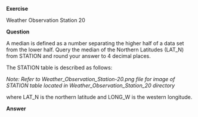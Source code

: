 **Exercise**

Weather Observation Station 20

**Question**

A median is defined as a number separating the higher half of a data set from the lower half. Query the median of the Northern Latitudes (LAT_N) from STATION and round your answer to 4 decimal places.

The STATION table is described as follows:

*Note: Refer to Weather_Observation_Station-20.png file for image of STATION table located in Weather_Observation_Station_20 directory*

where LAT_N is the northern latitude and LONG_W is the western longitude.

**Answer**


